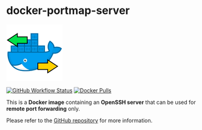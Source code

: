 # docker-portmap-server

![icon](https://raw.githubusercontent.com/dmotte/docker-portmap-server/main/icon-149.png)

[![GitHub Workflow Status](https://img.shields.io/github/actions/workflow/status/dmotte/docker-portmap-server/release.yml?branch=main&logo=github&style=flat-square)](https://github.com/dmotte/docker-portmap-server/actions)
[![Docker Pulls](https://img.shields.io/docker/pulls/dmotte/portmap-server?logo=docker&style=flat-square)](https://hub.docker.com/r/dmotte/portmap-server)

This is a **Docker image** containing an **OpenSSH server** that can be used for **remote port forwarding** only.

Please refer to the [GitHub repository](https://github.com/dmotte/docker-portmap-server) for more information.
